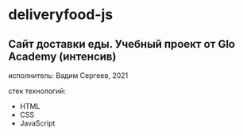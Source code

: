 # deliveryfood-js

## Сайт доставки еды. Учебный проект от Glo Academy (интенсив) ##

исполнитель: Вадим Сергеев, 2021

стек технологий:

- HTML
- CSS
- JavaScript
